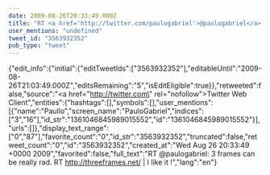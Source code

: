 ```yaml
---
date: 2009-08-26T20:33:49.000Z
title: "RT <a href='http://twitter.com/paulogabriel'>@paulogabriel</a>: 3 frames can be really rad. RT  http://threeframes.net/ | I like it !″"
user_mentions: "undefined"
tweet_id: "3563932352"
pub_type: "tweet"
---
```

{"edit_info":{"initial":{"editTweetIds":["3563932352"],"editableUntil":"2009-08-26T21:03:49.000Z","editsRemaining":"5","isEditEligible":true}},"retweeted":false,"source":"<a href=\"http://twitter.com\" rel=\"nofollow\">Twitter Web Client</a>","entities":{"hashtags":[],"symbols":[],"user_mentions":[{"name":"Paullo","screen_name":"PauloGabriel","indices":["3","16"],"id_str":"1361046845989015552","id":"1361046845989015552"}],"urls":[]},"display_text_range":["0","87"],"favorite_count":"0","id_str":"3563932352","truncated":false,"retweet_count":"0","id":"3563932352","created_at":"Wed Aug 26 20:33:49 +0000 2009","favorited":false,"full_text":"RT @paulogabriel: 3 frames can be really rad. RT  http://threeframes.net/ | I like it !","lang":"en"}
